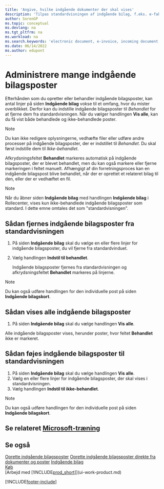 ```yaml
---
title: 'Angive, hvilke indgående dokumenter der skal vises'
description: 'Tilpas standardvisningen af indgående bilag, f.eks. e-fakturaer, for at forbedre din oversigt over behandlede og ikke-behandlede poster.'
author: SorenGP
ms.topic: conceptual
ms.devlang: na
ms.tgt_pltfrm: na
ms.workload: na
ms.search.keywords: 'electronic document, e-invoice, incoming document, OCR, ecommerce, document exchange, import invoice'
ms.date: 06/14/2022
ms.author: edupont
---
```

# Administrere mange indgående bilagsposter

Efterhånden som du opretter eller behandler indgående bilagsposter, kan antal linjer på siden **Indgående bilag** vokse til et omfang, hvor du mister overblikket. Derfor kan du indstille indgående bilagsposter til *Behandlet* for at fjerne dem fra standardvisningen. Når du vælger handlingen **Vis alle**, kan du få vist både behandlede og ikke-behandlede poster.

> [!NOTE]  
> Du kan ikke redigere oplysningerne, vedhæfte filer eller udføre andre processer på indgående bilagsposter, der er indstillet til *Behandlet*. Du skal først indstille dem til *Ikke-behandlet*.

Afkrydsningsfeltet **Behandlet** markeres automatisk på indgående bilagsposter, der er blevet behandlet, men du kan også markere eller fjerne markeringen i feltet manuelt. Afhængigt af din forretningsproces kan en indgående bilagspost blive behandlet, når der er oprettet et relateret bilag til den, eller der er vedhæftet en fil.

> [!NOTE]  
> Når du åbner siden **Indgående bilag** med handlingen **Indgående bilag** i Rollecenter, vises kun ikke-behandlede indgående bilagsposter som standard. I dette emne omtales det som "standardvisningen".

## Sådan fjernes indgående bilagsposter fra standardvisningen

1. På siden **Indgående bilag** skal du vælge en eller flere linjer for indgående bilagsposter, du vil fjerne fra standardvinduet.
2. Vælg handlingen **Indstil til behandlet**.

    Indgående bilagsposter fjernes fra standardvisningen og afkrydsningsfeltet **Behandlet** markeres på linjerne.

> [!NOTE]  
> Du kan også udføre handlingen for den individuelle post på siden **Indgående bilagskort**.

## Sådan vises alle indgående bilagsposter

1. På siden **Indgående bilag** skal du vælge handlingen **Vis alle**.

Alle indgående bilagsposter vises, herunder poster, hvor feltet **Behandlet** ikke er markeret.

## Sådan føjes indgående bilagsposter til standardvisningen

1. På siden **Indgående bilag** skal du vælge handlingen **Vis alle**.
2. Vælg en eller flere linjer for indgående bilagsposter, der skal vises i standardvisningen.
3. Vælg handlingen **Indstil til ikke-behandlet**.  

> [!NOTE]  
> Du kan også udføre handlingen for den individuelle post på siden **Indgående bilagskort**.

## Se relateret [Microsoft-træning](/training/modules/incoming-documents-dynamics-365-business-central/)

## Se også
  
[Oprette indgående bilagsposter](across-how-create-income-document-records.md)
[Oprette indgående bilagsposter direkte fra dokumenter og poster](across-how-connect-disconnect-income-document-records.md)
[Indgående bilag](across-income-documents.md)  
[Køb](purchasing-manage-purchasing.md)  
[Arbejd med [!INCLUDE[prod_short](includes/prod_short.md)]](ui-work-product.md)


[!INCLUDE[footer-include](includes/footer-banner.md)]
